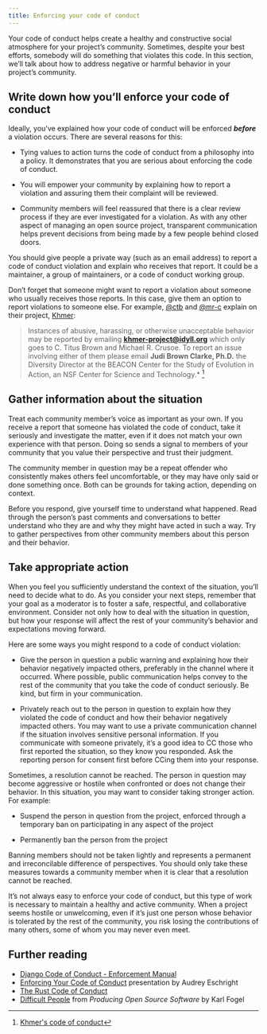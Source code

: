```yaml
---
title: Enforcing your code of conduct
---
```


Your code of conduct helps create a healthy and constructive social atmosphere for your project’s community. Sometimes, despite your best efforts, somebody will do something that violates this code. In this section, we’ll talk about how to address negative or harmful behavior in your project’s community.

## Write down how you’ll enforce your code of conduct

Ideally, you’ve explained how your code of conduct will be enforced **_before_** a violation occurs. There are several reasons for this:

* Tying values to action turns the code of conduct from a philosophy into a policy. It demonstrates that you are serious about enforcing the code of conduct.

* You will empower your community by explaining how to report a violation and assuring them their complaint will be reviewed.

* Community members will feel reassured that there is a clear review process if they are ever investigated for a violation. As with any other aspect of managing an open source project, transparent communication helps prevent decisions from being made by a few people behind closed doors.

You should give people a private way (such as an email address) to report a code of conduct violation and explain who receives that report. It could be a maintainer, a group of maintainers, or a code of conduct working group.

Don’t forget that someone might want to report a violation about someone who usually receives those reports. In this case, give them an option to report violations to someone else. For example, [@ctb](https://github.com/ctb) and [@mr-c](https://github.com/mr-c) explain on their project, [Khmer](https://github.com/dib-lab/khmer):

> Instances of abusive, harassing, or otherwise unacceptable behavior may be reported by emailing **khmer-project@idyll.org** which only goes to C. Titus Brown and Michael R. Crusoe. To report an issue involving either of them please email **Judi Brown Clarke, Ph.D.** the Diversity Director at the BEACON Center for the Study of Evolution in Action, an NSF Center for Science and Technology.* [^1]

[^1]: [Khmer's code of conduct](https://github.com/dib-lab/khmer/blob/master/CODE_OF_CONDUCT.rst)

## Gather information about the situation

Treat each community member’s voice as important as your own. If you receive a report that someone has violated the code of conduct, take it seriously and investigate the matter, even if it does not match your own experience with that person. Doing so sends a signal to members of your community that you value their perspective and trust their judgment.

The community member in question may be a repeat offender who consistently makes others feel uncomfortable, or they may have only said or done something once. Both can be grounds for taking action, depending on context.

Before you respond, give yourself time to understand what happened. Read through the person’s past comments and conversations to better understand who they are and why they might have acted in such a way. Try to gather perspectives from other community members about this person and their behavior.

## Take appropriate action

When you feel you sufficiently understand the context of the situation, you’ll need to decide what to do. As you consider your next steps, remember that your goal as a moderator is to foster a safe, respectful, and collaborative environment. Consider not only how to deal with the situation in question, but how your response will affect the rest of your community’s behavior and expectations moving forward.

Here are some ways you might respond to a code of conduct violation:

* Give the person in question a public warning and explaining how their behavior negatively impacted others, preferably in the channel where it occurred. Where possible, public communication helps convey to the rest of the community that you take the code of conduct seriously. Be kind, but firm in your communication.

* Privately reach out to the person in question to explain how they violated the code of conduct and how their behavior negatively impacted others. You may want to use a private communication channel if the situation involves sensitive personal information. If you communicate with someone privately, it’s a good idea to CC those who first reported the situation, so they know you responded. Ask the reporting person for consent first before CCing them into your response.

Sometimes, a resolution cannot be reached. The person in question may become aggressive or hostile when confronted or does not change their behavior. In this situation, you may want to consider taking stronger action. For example:

* Suspend the person in question from the project, enforced through a temporary ban on participating in any aspect of the project

* Permanently ban the person from the project

Banning members should not be taken lightly and represents a permanent and irreconcilable difference of perspectives. You should only take these measures towards a community member when it is clear that a resolution cannot be reached.

It’s not always easy to enforce your code of conduct, but this type of work is necessary to maintain a healthy and active community. When a project seems hostile or unwelcoming, even if it’s just one person whose behavior is tolerated by the rest of the community, you risk losing the contributions of many others, some of whom you may never even meet.

## Further reading

* [Django Code of Conduct - Enforcement Manual](https://www.djangoproject.com/conduct/enforcement-manual/)
* [Enforcing Your Code of Conduct](http://www.slideshare.net/aeschright/enforcing-your-code-of-conduct-effective-incident-response) presentation by Audrey Eschright
* [The Rust Code of Conduct](https://www.rust-lang.org/en-US/conduct.html)
* [Difficult People](http://producingoss.com/en/producingoss.html#difficult-people) from _Producing Open Source Software_ by Karl Fogel
